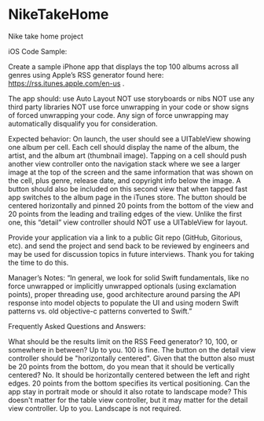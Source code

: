 # NikeTakeHome
Nike take home project

iOS Code Sample:

Create a sample iPhone app that displays the top 100 albums across all genres using Apple’s RSS generator found here: https://rss.itunes.apple.com/en-us .

The app should: use Auto Layout NOT use storyboards or nibs NOT use any third party libraries NOT use force unwrapping in your code or show signs of forced unwrapping your code. Any sign of force unwrapping may automatically disqualify you for consideration.

Expected behavior: On launch, the user should see a UITableView showing one album per cell. Each cell should display the name of the album, the artist, and the album art (thumbnail image). Tapping on a cell should push another view controller onto the navigation stack where we see a larger image at the top of the screen and the same information that was shown on the cell, plus genre, release date, and copyright info below the image. A button should also be included on this second view that when tapped fast app switches to the album page in the iTunes store. The button should be centered horizontally and pinned 20 points from the bottom of the view and 20 points from the leading and trailing edges of the view. Unlike the first one, this “detail” view controller should NOT use a UITableView for layout.

Provide your application via a link to a public Git repo (GitHub, Gitorious, etc). and send the project and send back to be reviewed by engineers and may be used for discussion topics in future interviews. Thank you for taking the time to do this.

Manager’s Notes: “In general, we look for solid Swift fundamentals, like no force unwrapped or implicitly unwrapped optionals (using exclamation points), proper threading use, good architecture around parsing the API response into model objects to populate the UI and using modern Swift patterns vs. old objective-c patterns converted to Swift.”

Frequently Asked Questions and Answers:

What should be the results limit on the RSS Feed generator? 10, 100, or somewhere in between? Up to you. 100 is fine.
The button on the detail view controller should be "horizontally centered". Given that the button also must be 20 points from the bottom, do you mean that it should be vertically centered? No. It should be horizontally centered between the left and right edges. 20 points from the bottom specifies its vertical positioning.
Can the app stay in portrait mode or should it also rotate to landscape mode? This doesn't matter for the table view controller, but it may matter for the detail view controller. Up to you. Landscape is not required.
